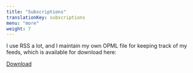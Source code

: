 ```yaml
---
title: "Subscriptions"
translationKey: subscriptions
menu: "more"
weight: 7
---
```


I use RSS a lot, and I maintain my own OPML file for keeping track of my feeds,
which is available for download here:

<a class="button p-4" href="https://api.geheimesite.nl/resources/feeds/subscriptions" download="feeds.opml">Download</a>
